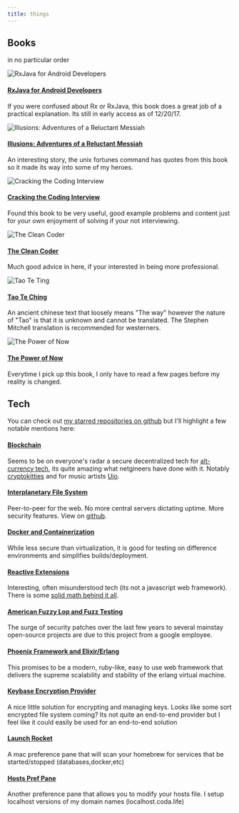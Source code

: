 ```yaml
---
title: things
---
```


<div id="things">

<h2> Books </h2>
<p class="small">in no particular order</p>

<div class="well">
<img alt="RxJava for Android Developers" src="/images/things/rxjava_android.jpg" />
<h4><a href="https://www.manning.com/books/rxjava-for-android-developers">RxJava for Android Developers</a></h4>
<p class="clearfix">If you were confused about Rx or RxJava, this book does a great job of a practical explanation. Its still in early access as of 12/20/17.</p>
</div>

<div class="well">
<img alt="Illusions: Adventures of a Reluctant Messiah" src="/images/things/illusions.jpg" />
<h4><a href="http://a.co/2KwK0cz">Illusions: Adventures of a Reluctant Messiah</a></h4>
<p class="clearfix">An interesting story, the unix fortunes command has quotes from this book so it made its way into some of my heroes.</p>
</div>

<div class="well">
<img alt="Cracking the Coding Interview" src="/images/things/cracking_interview.jpg" />
<h4><a href="http://www.crackingthecodinginterview.com">Cracking the Coding Interview</a></h4>
<p class="clearfix">Found this book to be very useful, good example problems and content just for your own enjoyment of solving if your not interviewing.</p>
</div>

<div class="well">
<img alt="The Clean Coder" src="/images/things/clean_coder.jpg" />
<h4><a href="http://a.co/5UVrKqR">The Clean Coder</a></h4>
<p class="clearfix">Much good advice in here, if your interested in being more professional.</p>
</div>

<div class="well">
<img alt="Tao Te Ting" src="/images/things/tao_te_ching.jpg" />
<h4><a href="http://a.co/4SznSAU">Tao Te Ching</a></h4>
<p class="clearfix">An ancient chinese text that loosely means "The way" however the nature of "Tao" is that it is unknown and cannot be translated.  The Stephen Mitchell translation is recommended for westerners.</p>
</div>

<div class="well">
<img alt="The Power of Now" src="/images/things/power_of_now.jpg" />
<h4><a href="http://a.co/gKTJWhJ">The Power of Now</a></h4>
<p class="clearfix">Everytime I pick up this book, I only have to read a few pages before my reality is changed.</p>
</div>

<h2> Tech</h2>

<p>You can check out <a href="https://github.com/ryjen?tab=stars">my starred repositories on github</a> but I'll highlight a few notable mentions here:</p>

<div class="well">
<h4><a href="https://en.wikipedia.org/wiki/Blockchain">Blockchain</a></h4>
<p>Seems to be on everyone's radar a secure decentralized tech for <a href="https://getmonero.org">alt-currency tech</a>, its quite amazing what netgineers have done with it.  Notably <a href="https://www.cryptokitties.co">cryptokitties</a> and for music artists <a href="https://ujomusic.com">Ujo</a>.</p>
</div>

<div class="well">
<h4><a href="http://ipfs.org">Interplanetary File System</a></h4>
<p>Peer-to-peer for the web.  No more central servers dictating uptime. More security features.  View on <a href="https://github.com/ipfs">github</a>.</p></div>

<div class="well">
<h4><a href="https://www.docker.com">Docker and Containerization</a></h4>
<p>
While less secure than virtualization, it is good for testing on difference environments and simplifies builds/deployment.
</p>
</div>

<div class="well">
<h4><a href="http://reactivex.io">Reactive Extensions</a></h4>
<p>Interesting, often misunderstood tech (its not a javascript web framework). There is some <a href="https://youtu.be/looJcaeboBY">solid math behind it all</a>.</p>
</div>

<div class="well">
<h4><a href="http://lcamtuf.coredump.cx/afl/">American Fuzzy Lop and Fuzz Testing</a></h4>
<p>The surge of security patches over the last few years to several mainstay open-source projects are due to this project from a google employee.</p>
</div>

<div class="well">
<h4><a href="http://www.phoenixframework.org">Phoenix Framework and Elixir/Erlang</a></h4>
<p>This promises to be a modern, ruby-like, easy to use web framework that delivers the supreme scalability and stability of the erlang virtual machine.</p>
</div>

<div class="well">
<h4><a href="http://keybase.io">Keybase Encryption Provider</a></h4>
<p>A nice little solution for encrypting and managing keys.  Looks like some sort encrypted file system coming?  Its not quite an end-to-end provider but I feel like it could easily be used for an end-to-end solution</p>
</div>

<div class="well">
<h4><a href="https://github.com/jimbojsb/launchrocket">Launch Rocket</a></h4>
<p>A mac preference pane that will scan your homebrew for services that be started/stopped (databases,docker,etc)</p>
</div>

<div class="well">
<h4><a href="https://github.com/specialunderwear/Hosts.prefpane">Hosts Pref Pane</a></h4>
<p>Another preference pane that allows you to modify your hosts file.  I setup localhost versions of my domain names (localhost.coda.life)</p>
</div>

</div>

